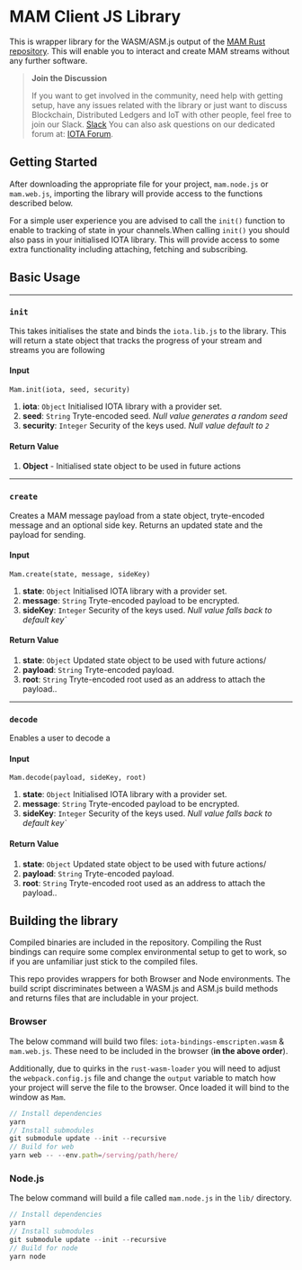 # MAM Client JS Library

This is wrapper library for the WASM/ASM.js output of the [MAM Rust repository](https://github.com/iotaledger/MAM). This will enable you to interact and create MAM streams without any further software.

> **Join the Discussion**
>
> If you want to get involved in the community, need help with getting setup, have any issues related with the library or just want to discuss Blockchain, Distributed Ledgers and IoT with other people, feel free to join our Slack. [Slack](http://slack.iota.org/) You can also ask questions on our dedicated forum at: [IOTA Forum](https://forum.iota.org/).

## Getting Started

After downloading the appropriate file for your project, `mam.node.js` or `mam.web.js`, importing the library will provide access to the functions described below. 

For a simple user experience you are advised to call the `init()` function to enable to tracking of state in your channels.When calling `init()` you should also pass in your initialised IOTA library.  This will provide access to some extra functionality including attaching, fetching and subscribing.


## Basic Usage

------

### `init`

This takes initialises the state and binds the `iota.lib.js` to the library. This will return a state object that tracks the progress of your stream and streams you are following

#### Input

```
Mam.init(iota, seed, security)
```

1. **iota**: `Object` Initialised IOTA library with a provider set.
2. **seed**: `String` Tryte-encoded seed. *Null value generates a random seed*
3. **security**: `Integer` Security of the keys used. *Null value default to `2`*

#### Return Value

1. **Object** - Initialised state object to be used in future actions

------

### `create`

Creates a MAM message payload from a state object, tryte-encoded message and an optional side key. Returns an updated state and the payload for sending. 

#### Input

```
Mam.create(state, message, sideKey)
```

1. **state**: `Object` Initialised IOTA library with a provider set.
2. **message**: `String` Tryte-encoded payload to be encrypted.
3. **sideKey**: `Integer` Security of the keys used. *Null value falls back to default key`*

#### Return Value

1. **state**: `Object` Updated state object to be used with future actions/
2. **payload**: `String` Tryte-encoded payload.
3. **root**: `String` Tryte-encoded root used as an address to attach the payload..

------

### `decode`

Enables a user to decode a 

#### Input

```
Mam.decode(payload, sideKey, root)
```

1. **state**: `Object` Initialised IOTA library with a provider set.
2. **message**: `String` Tryte-encoded payload to be encrypted.
3. **sideKey**: `Integer` Security of the keys used. *Null value falls back to default key`*

#### Return Value

1. **state**: `Object` Updated state object to be used with future actions/
2. **payload**: `String` Tryte-encoded payload.
3. **root**: `String` Tryte-encoded root used as an address to attach the payload..



## Building the library

Compiled binaries are included in the repository. Compiling the Rust bindings can require some complex environmental setup to get to work, so if you are unfamiliar just stick to the compiled files. 

This repo provides wrappers for both Browser and Node environments. The build script discriminates between a WASM.js and ASM.js build methods and returns files that are includable in your project.

### Browser

The below command will build two files: `iota-bindings-emscripten.wasm` & `mam.web.js`. These need to be included in the browser (**in the above order**). 

Additionally, due to quirks in the `rust-wasm-loader` you will need to adjust the `webpack.config.js` file and change the `output` variable to match how your project will serve the file to the browser. Once loaded it will bind to the window as `Mam`.

```javascript
// Install dependencies
yarn
// Install submodules
git submodule update --init --recursive
// Build for web
yarn web -- --env.path=/serving/path/here/     
```

### Node.js

The below command will build a file called `mam.node.js` in the `lib/` directory.

```javascript
// Install dependencies
yarn
// Install submodules
git submodule update --init --recursive
// Build for node
yarn node
```